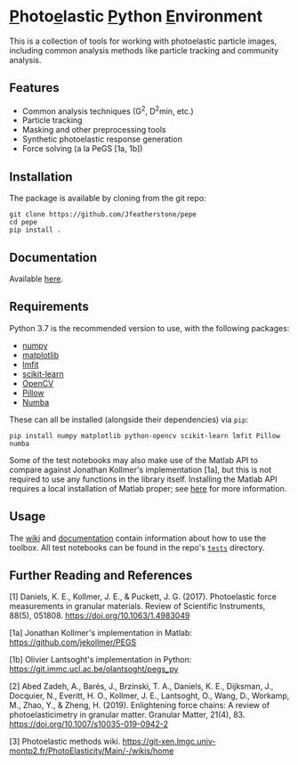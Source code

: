 # <ins>P</ins>hoto<ins>e</ins>lastic <ins>P</ins>ython <ins>E</ins>nvironment

This is a collection of tools for working with photoelastic particle images, including common analysis methods like particle tracking and community analysis.

## Features

- Common analysis techniques (G<sup>2</sup>, D<sup>2</sup>min, etc.)
- Particle tracking
- Masking and other preprocessing tools
- Synthetic photoelastic response generation
- Force solving (a la PeGS [1a, 1b])

## Installation

The package is available by cloning from the git repo:

```
git clone https://github.com/Jfeatherstone/pepe
cd pepe
pip install .
```

## Documentation

Available [here](http://jfeatherstone.github.io/pepe/pepe).

## Requirements

Python 3.7 is the recommended version to use, with the following packages:

- [numpy](https://numpy.org/)
- [matplotlib](https://matplotlib.org/)
- [lmfit](https://lmfit.github.io/lmfit-py/index.html)
- [scikit-learn](https://scikit-learn.org/stable/)
- [OpenCV](https://opencv.org/)
- [Pillow](https://pillow.readthedocs.io/en/stable/)
- [Numba](https://numba.pydata.org/)

These can all be installed (alongside their dependencies) via `pip`:
```
pip install numpy matplotlib python-opencv scikit-learn lmfit Pillow numba
```

Some of the test notebooks may also make use of the Matlab API to compare against Jonathan Kollmer's implementation [1a], but this is not required to use any functions in the library itself. Installing the Matlab API requires a local installation of Matlab proper; see [here](https://www.mathworks.com/help/matlab/matlab_external/install-the-matlab-engine-for-python.html) for more information.

## Usage

The [wiki](https://github.com/Jfeatherstone/pepe/wiki) and [documentation](http://jfeatherstone.github.io/pepe/pepe) contain information about how to use the toolbox. All test notebooks can be
found in the repo's [`tests`](https://github.com/Jfeatherstone/pepe/tree/master/tests) directory.

## Further Reading and References

[1] Daniels, K. E., Kollmer, J. E., & Puckett, J. G. (2017). Photoelastic force measurements in granular materials. Review of Scientific Instruments, 88(5), 051808. https://doi.org/10.1063/1.4983049

[1a] Jonathan Kollmer's implementation in Matlab: https://github.com/jekollmer/PEGS

[1b] Olivier Lantsoght's implementation in Python: https://git.immc.ucl.ac.be/olantsoght/pegs_py

[2] Abed Zadeh, A., Barés, J., Brzinski, T. A., Daniels, K. E., Dijksman, J., Docquier, N., Everitt, H. O., Kollmer, J. E., Lantsoght, O., Wang, D., Workamp, M., Zhao, Y., & Zheng, H. (2019). Enlightening force chains: A review of photoelasticimetry in granular matter. Granular Matter, 21(4), 83. https://doi.org/10.1007/s10035-019-0942-2

[3] Photoelastic methods wiki. https://git-xen.lmgc.univ-montp2.fr/PhotoElasticity/Main/-/wikis/home
